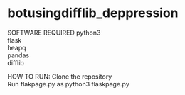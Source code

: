 # botusingdifflib_deppression

SOFTWARE REQUIRED
  python3<br>
  flask<br>
  heapq<br>
  pandas<br>
  difflib<br>
 
 
HOW TO RUN:
  Clone the repository<br>
  Run flakpage.py as python3 flaskpage.py<br>
  
  
  
